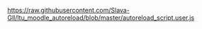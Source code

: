 https://raw.githubusercontent.com/Slava-Gll/ltu_moodle_autoreload/blob/master/autoreload_script.user.js

